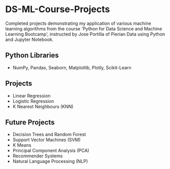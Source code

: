 # DS-ML-Course-Projects

Completed projects demonstrating my application of various machine learning algorithms from the course 'Python for Data Science and Machine Learning Bootcamp', instructed by Jose Portilla of Pierian Data using Python and Jupyter Notebook.

## Python Libraries
- NumPy, Pandas, Seaborn, Matplotlib, Plotly, Scikit-Learn

## Projects
- Linear Regression
- Logistic Regression
- K Nearest Neighbours (KNN)

## Future Projects
- Decision Trees and Random Forest
- Support Vector Machines (SVM)
- K Means
- Principal Component Analysis (PCA)
- Recommender Systems
- Natural Language Processing (NLP)
